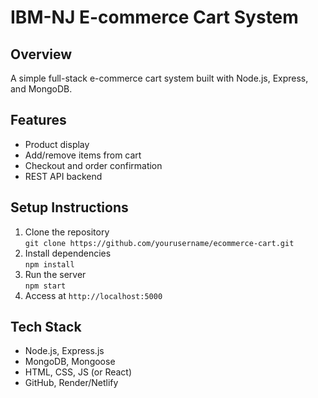 #  IBM-NJ E-commerce Cart System

## Overview
A simple full-stack e-commerce cart system built with Node.js, Express, and MongoDB.

## Features
- Product display
- Add/remove items from cart
- Checkout and order confirmation
- REST API backend

## Setup Instructions
1. Clone the repository  
   `git clone https://github.com/yourusername/ecommerce-cart.git`
2. Install dependencies  
   `npm install`
3. Run the server  
   `npm start`
4. Access at `http://localhost:5000`

## Tech Stack
- Node.js, Express.js
- MongoDB, Mongoose
- HTML, CSS, JS (or React)
- GitHub, Render/Netlify
